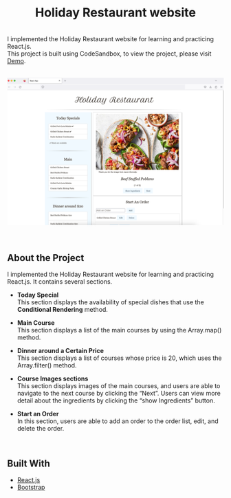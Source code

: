 
<h1 align="center" id="top">Holiday Restaurant website</h1>
<br/>
I implemented the Holiday Restaurant website for learning and practicing React.js. <br/>
This project is built using CodeSandbox, to view the project, please visit <a href="https://juliisstudy.github.io/Holiday-Restaurant/">Demo</a>.
<br/>
<br/>

![](HolidayRestaurant.png)

<br/>


## About the Project
I implemented the Holiday Restaurant website for learning and practicing React.js. It contains several sections. 
- **Today Special** <br/>
This section displays the availability of special dishes that use the **Conditional Rendering** method.

- **Main Course** <br/>
This section displays a list of the main courses by using the Array.map() method.

- **Dinner around a Certain Price**<br/>
This section displays a list of courses whose price is 20, which uses the Array.filter() method.

* **Course Images sections**<br/>
This section displays images of the main courses, and users are able to navigate to the next course by clicking the “Next”. Users can view more detail about the ingredients by clicking the “show Ingredients” button.

* **Start an Order**<br/>
In this section, users are able to add an order to the order list, edit, and delete the order.


<br/>

## Built With

- [React.js](https://react.dev/)
- [Bootstrap](https://getbootstrap.com/)
